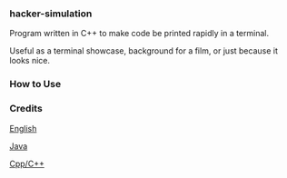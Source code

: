 ### hacker-simulation

Program written in C++ to make code be printed rapidly in a terminal.

Useful as a terminal showcase, background for a film, or just because it looks nice.

### How to Use

### Credits

[English](https://github.com/dwyl/english-words)

[Java](https://github.com/Anuken/Mindustry)

[Cpp/C++](https://github.com/nlohmann/json)
